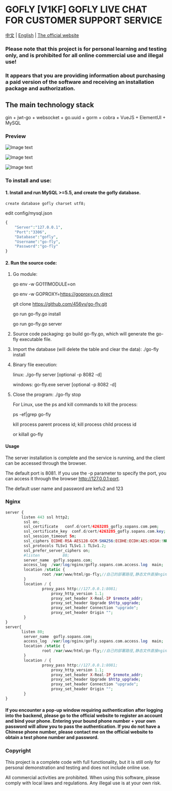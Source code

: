 # <b>GOFLY</b> [V1KF] GOFLY LIVE CHAT FOR CUSTOMER SUPPORT SERVICE
<a href="readme.md">中文</a> |
<a href="readme_en.md">English</a> |
<a href="https://gofly.v1kf.com">The official website</a>

### Please note that this project is for personal learning and testing only, and is prohibited for all online commercial use and illegal use!

### It appears that you are providing information about purchasing a paid version of the software and receiving an installation package and authorization. 

## The main technology stack
gin + jwt-go + websocket + go.uuid + gorm + cobra + VueJS + ElementUI + MySQL

### Preview

![Image text](https://img2022.cnblogs.com/blog/726254/202211/726254-20221108002459990-32759129.png)

![Image text](https://img2022.cnblogs.com/blog/726254/202211/726254-20221108002516168-1465488645.png)

![Image text](https://img2022.cnblogs.com/blog/726254/202211/726254-20221108002619691-1817390882.png)



### To install and use:


#### 1. Install and run MySQL >=5.5, and create the gofly database.
 
    create database gofly charset utf8;
   
   edit config/mysql.json
```php
{
	"Server":"127.0.0.1",
	"Port":"3306",
	"Database":"gofly",
	"Username":"go-fly",
	"Password":"go-fly"
}
```
        
#### 2. Run the source code:

1. Go module:

   go env -w GO111MODULE=on
   
   go env -w GOPROXY=https://goproxy.cn,direct
   
   git clone https://github.com/456vv/go-fly.git
   
   go run go-fly.go install
   
   go run go-fly.go server

3. Source code packaging: go build go-fly.go, which will generate the go-fly executable file.

4. Import the database (will delete the table and clear the data): ./go-fly install

5. Binary file execution:
 
   linux:   ./go-fly server [optional  -p 8082 -d]
   
   windows: go-fly.exe server [optional  -p 8082 -d]

6. Close the program:
   ./go-fly stop  

    For Linux, use the ps and kill commands to kill the process:
    
    ps -ef|grep go-fly
    
    kill process parent process id; kill process child process id
   
    or  killall go-fly

#### Usage
The server installation is complete and the service is running, and the client can be accessed through the browser.

The default port is 8081. If you use the -p parameter to specify the port, you can access it through the browser http://127.0.0.1:port.

The default user name and password are kefu2 and 123
   


   
### Nginx

```php
server {
       listen 443 ssl http2;
        ssl on;
        ssl_certificate   conf.d/cert/4263285_gofly.sopans.com.pem;
        ssl_certificate_key  conf.d/cert/4263285_gofly.sopans.com.key;
        ssl_session_timeout 5m;
        ssl_ciphers ECDHE-RSA-AES128-GCM-SHA256:ECDHE:ECDH:AES:HIGH:!NULL:!aNULL:!MD5:!ADH:!RC4;
        ssl_protocols TLSv1 TLSv1.1 TLSv1.2;
        ssl_prefer_server_ciphers on;
        #listen          80; 
        server_name  gofly.sopans.com;
        access_log  /var/log/nginx/gofly.sopans.com.access.log  main;
        location /static {
                root /var/www/html/go-fly;//自己的部署路径,静态文件直接nginx响应
        }
        location / {
                proxy_pass http://127.0.0.1:8081;
                    proxy_http_version 1.1;
                    proxy_set_header X-Real-IP $remote_addr;
                    proxy_set_header Upgrade $http_upgrade;
                    proxy_set_header Connection "upgrade";
                    proxy_set_header Origin "";
        }
}
server{
       listen 80;
        server_name  gofly.sopans.com;
        access_log  /var/log/nginx/gofly.sopans.com.access.log  main;
        location /static {
                root /var/www/html/go-fly;//自己的部署路径,静态文件直接nginx响应
        }        
        location / {
                proxy_pass http://127.0.0.1:8081;
                    proxy_http_version 1.1;
                    proxy_set_header X-Real-IP $remote_addr;
                    proxy_set_header Upgrade $http_upgrade;
                    proxy_set_header Connection "upgrade";
                    proxy_set_header Origin "";
        }
}
```

#### If you encounter a pop-up window requiring authentication after logging into the backend, please go to the official website to register an account and bind your phone. Entering your bound phone number + your own password will allow you to pass the authentication. If you do not have a Chinese phone number, please contact me on the official website to obtain a test phone number and password.

### Copyright 

This project is a complete code with full functionality, but it is still only for personal demonstration and testing and does not include online use. 

All commercial activities are prohibited. When using this software, please comply with local laws and regulations. Any illegal use is at your own risk.